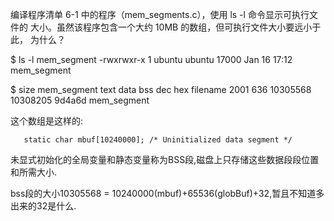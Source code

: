 编译程序清单 6-1 中的程序（mem_segments.c），使用 ls -l 命令显示可执行文件的
大小。虽然该程序包含一个大约 10MB 的数组，但可执行文件大小要远小于此，
为什么？

$ ls -l mem_segment
-rwxrwxr-x 1 ubuntu ubuntu 17000 Jan 16 17:12 mem_segment

$ size mem_segment
   text    data     bss     dec     hex filename
   2001     636 10305568        10308205         9d4a6d       mem_segment

这个数组是这样的:

`    static char mbuf[10240000]; /* Uninitialized data segment */   `

未显式初始化的全局变量和静态变量称为BSS段,磁盘上只存储这些数据段段位置和所需大小.

bss段的大小10305568 = 10240000(mbuf)+65536(globBuf)+32,暂且不知道多出来的32是什么.

